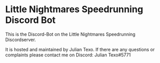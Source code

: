 # Little Nightmares Speedrunning Discord Bot

This is the Discord-Bot on the Little Nightmares Speedrunning Discordserver.

It is hosted and maintained by Julian Texo.
If there are any questions or complaints please contact me on Discord:
Julian Texo#5771